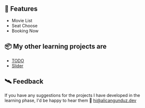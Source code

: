 ## 🚀 Features

- Movie List 
- Seat Choose
- Booking Now

## 📦 My other learning projects are
- [TODO](https://github.com/alicangunduz/Learning-JS-TODO)
- [Slider](https://github.com/alicangunduz/Learning-JS-Slider)
  
## 🛰️ Feedback

If you have any suggestions for the projects I have developed in the learning phase, I'd be happy to hear them 📨 hi@alicangunduz.dev
